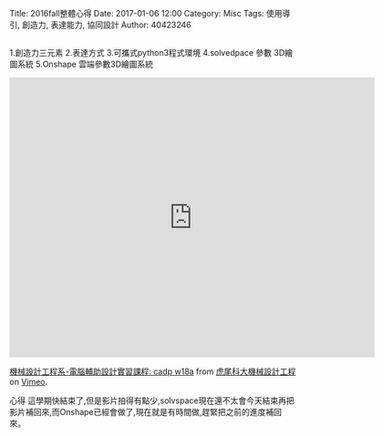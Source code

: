 Title: 2016fall整體心得
Date: 2017-01-06 12:00
Category: Misc
Tags: 使用導引, 創造力, 表達能力, 協同設計
Author: 40423246


##
1.創造力三元素
2.表達方式
3.可攜式python3程式環境
4.solvedpace 參數 3D繪圖系統
5.Onshape 雲端參數3D繪圖系統
<iframe src="https://player.vimeo.com/video/199118782" width="640" height="491" frameborder="0" webkitallowfullscreen mozallowfullscreen allowfullscreen></iframe>
<p><a href="https://vimeo.com/199118782">機械設計工程系-電腦輔助設計實習課程: cadp w18a</a> from <a href="https://vimeo.com/user24079973">虎尾科大機械設計工程</a> on <a href="https://vimeo.com">Vimeo</a>.</p>


心得
這學期快結束了,但是影片拍得有點少,solvspace現在還不太會今天結束再把影片補回來,而Onshape已經會做了,現在就是有時間做,趕緊把之前的進度補回來。


 